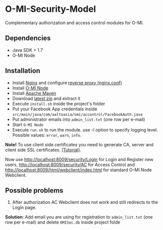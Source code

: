 # O-MI-Security-Model
Complementary authorization and access control modules for O-MI.

Dependencies
------------
- Java SDK > 1.7
- O-MI Node

Installation
--------------
- Install [Nginx](http://nginx.org/en/) and configure [reverse proxy (nginx.conf)](https://github.com/filiroman/O-MI-Security-Model/blob/master/nginx_config/nginx.conf)
- Install [O-MI Node](https://github.com/AaltoAsia/O-MI)
- Install [Apache Maven](https://maven.apache.org/)
- Download [latest zip](https://github.com/filiroman/O-MI-Security-Model/archive/master.zip) and extract it
- Execute `install.sh` inside the project's folder
- Put your Facebook App credentials inside `src/main/java/com/aaltoasia/omi/accontrol/FacebookAuth.java`
- Put administrator emails into `admin_list.txt` (one row per e-mail)
- Start `O-MI Node`
- Execute `run.sh` to run the module. use -l option to specify logging level. Possible values: `error`, `warn`, `info`.

**Note!** To use client side certificates you need to generate CA, server and client side SSL certificates. [(Tutorial)](https://gist.github.com/mtigas/952344).

Now use [http://localhost:8009/security/Login](https://localhost/security/Login) for Login and Register new users, [http://localhost:8009/security/AC](https://localhost/security/AC) for Access Control and [http://localhost:8009/html/webclient/index.html](https://localhost/html/webclient/index.html) for standard O-MI Node Webclient.


Possible problems
--------------
1. After authorization AC Webclient does not work and still redirects to the Login page.

**Solution**: Add email you are using for registration to `admin_list.txt` (one row per e-mail) and delete `OMISec.db` inside project folde